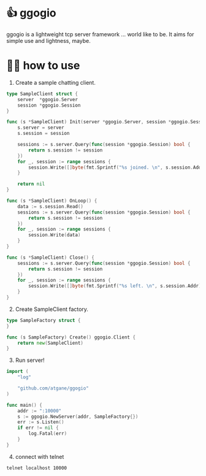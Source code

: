 # 👍 ggogio

ggogio is a lightweight tcp server framework ... world like to be. It aims for simple use and lightness, maybe.

# 😶‍🌫️ how to use

1. Create a sample chatting client.

```go
type SampleClient struct {
	server  *ggogio.Server
	session *ggogio.Session
}

func (s *SampleClient) Init(server *ggogio.Server, session *ggogio.Session) error {
	s.server = server
	s.session = session

	sessions := s.server.Query(func(session *ggogio.Session) bool {
		return s.session != session
	})
	for _, session := range sessions {
		session.Write([]byte(fmt.Sprintf("%s joined. \n", s.session.Addr)))
	}

	return nil
}

func (s *SampleClient) OnLoop() {
	data := s.session.Read()
	sessions := s.server.Query(func(session *ggogio.Session) bool {
		return s.session != session
	})
	for _, session := range sessions {
		session.Write(data)
	}
}

func (s *SampleClient) Close() {
	sessions := s.server.Query(func(session *ggogio.Session) bool {
		return s.session != session
	})
	for _, session := range sessions {
		session.Write([]byte(fmt.Sprintf("%s left. \n", s.session.Addr)))
	}
}
```

2. Create SampleClient factory.

```go
type SampleFactory struct {
}

func (s SampleFactory) Create() ggogio.Client {
	return new(SampleClient)
}
```

3. Run server!

```go
import (
	"log"

	"github.com/atgane/ggogio"
)

func main() {
	addr := ":10000"
	s := ggogio.NewServer(addr, SampleFactory{})
	err := s.Listen()
	if err != nil {
		log.Fatal(err)
	}
}
```

4. connect with telnet

```sh
telnet localhost 10000
```